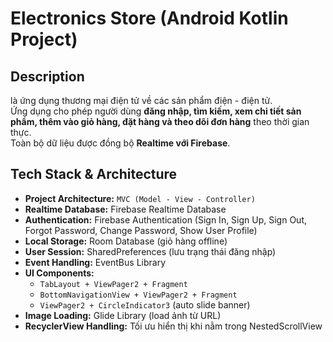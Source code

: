 # Electronics Store (Android Kotlin Project)

## Description
là ứng dụng thương mại điện tử về các sản phẩm điện - điện tử.  
Ứng dụng cho phép người dùng **đăng nhập, tìm kiếm, xem chi tiết sản phẩm, thêm vào giỏ hàng, đặt hàng và theo dõi đơn hàng** theo thời gian thực.  
Toàn bộ dữ liệu được đồng bộ **Realtime với Firebase**.

## Tech Stack & Architecture
- **Project Architecture:** `MVC (Model - View - Controller)`
- **Realtime Database:** Firebase Realtime Database
- **Authentication:** Firebase Authentication (Sign In, Sign Up, Sign Out, Forgot Password, Change Password, Show User Profile)
- **Local Storage:** Room Database (giỏ hàng offline)
- **User Session:** SharedPreferences (lưu trạng thái đăng nhập)
- **Event Handling:** EventBus Library
- **UI Components:**
    - `TabLayout + ViewPager2 + Fragment`
    - `BottomNavigationView + ViewPager2 + Fragment`
    - `ViewPager2 + CircleIndicator3` (auto slide banner)
- **Image Loading:** Glide Library (load ảnh từ URL)
- **RecyclerView Handling:** Tối ưu hiển thị khi nằm trong NestedScrollView

